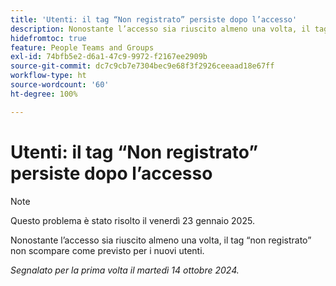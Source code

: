 ```yaml
---
title: 'Utenti: il tag “Non registrato” persiste dopo l’accesso'
description: Nonostante l’accesso sia riuscito almeno una volta, il tag “non registrato” non scompare come previsto per i nuovi utenti.
hidefromtoc: true
feature: People Teams and Groups
exl-id: 74bfb5e2-d6a1-47c9-9972-f2167ee2909b
source-git-commit: dc7c9cb7e7304bec9e68f3f2926ceeaad18e67ff
workflow-type: ht
source-wordcount: '60'
ht-degree: 100%

---
```


# Utenti: il tag “Non registrato” persiste dopo l’accesso

>[!NOTE]
>
>Questo problema è stato risolto il venerdì 23 gennaio 2025.

Nonostante l’accesso sia riuscito almeno una volta, il tag “non registrato” non scompare come previsto per i nuovi utenti.

_Segnalato per la prima volta il martedì 14 ottobre 2024._
